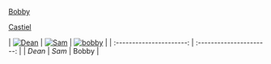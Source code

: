 
[Bobby](Bobby.md)

[Castiel](Castiel.md)

| [![Dean ](https://github.com/user-attachments/assets/7ce01197-f68b-43f5-9fda-2564546c8fe9)](Dean.md) | [![Sam](https://github.com/user-attachments/assets/8397edc2-64ef-4ff5-b0bd-8eb50bea0ef8)](Sam.md) | [![bobby](https://github.com/user-attachments/assets/8f5e9c77-9fd2-4093-abf7-7199ee0e0696)](bobby.md) |
| :----------------------: | :----------------------: |
|         *Dean*           |          *Sam*           |          Bobby         | 

